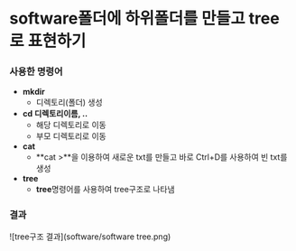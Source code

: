 # software폴더에 하위폴더를 만들고 tree로 표현하기

### 사용한 명령어
- **mkdir**
  - 디렉토리(폴더) 생성
- **cd 디렉토리이름, ..**
  - 해당 디렉토리로 이동
  - 부모 디렉토리로 이동
- **cat**
  - **cat >**을 이용하여 새로운 txt를 만들고 바로 Ctrl+D를 사용하여 빈 txt를 생성
- **tree**
  - **tree**명령어를 사용하여 tree구조로 나타냄

 ### 결과
![tree구조 결과](software/software tree.png)
